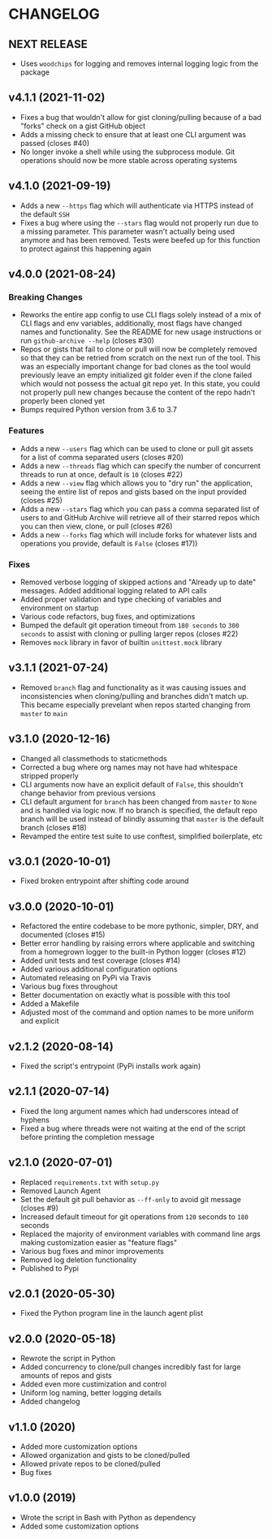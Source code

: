 # CHANGELOG

## NEXT RELEASE

* Uses `woodchips` for logging and removes internal logging logic from the package

## v4.1.1 (2021-11-02)

* Fixes a bug that wouldn't allow for gist cloning/pulling because of a bad "forks" check on a gist GitHub object
* Adds a missing check to ensure that at least one CLI argument was passed (closes #40)
* No longer invoke a shell while using the subprocess module. Git operations should now be more stable across operating systems

## v4.1.0 (2021-09-19)

* Adds a new `--https` flag which will authenticate via HTTPS instead of the default `SSH`
* Fixes a bug where using the `--stars` flag would not properly run due to a missing parameter. This parameter wasn't actually being used anymore and has been removed. Tests were beefed up for this function to protect against this happening again

## v4.0.0 (2021-08-24)

### Breaking Changes

* Reworks the entire app config to use CLI flags solely instead of a mix of CLI flags and env variables, additionally, most flags have changed names and functionality. See the README for new usage instructions or run `github-archive --help` (closes #30)
* Repos or gists that fail to clone or pull will now be completely removed so that they can be retried from scratch on the next run of the tool. This was an especially important change for bad clones as the tool would previously leave an empty initialized git folder even if the clone failed which would not possess the actual git repo yet. In this state, you could not properly pull new changes because the content of the repo hadn't properly been cloned yet
* Bumps required Python version from 3.6 to 3.7

### Features

* Adds a new `--users` flag which can be used to clone or pull git assets for a list of comma separated users (closes #20)
* Adds a new `--threads` flag which can specify the number of concurrent threads to run at once, default is `10` (closes #22)
* Adds a new `--view` flag which allows you to "dry run" the application, seeing the entire list of repos and gists based on the input provided (closes #25)
* Adds a new `--stars` flag which you can pass a comma separated list of users to and GitHub Archive will retrieve all of their starred repos which you can then view, clone, or pull (closes #26)
* Adds a new `--forks` flag which will include forks for whatever lists and operations you provide, default is `False` (closes #17))

### Fixes

* Removed verbose logging of skipped actions and "Already up to date" messages. Added additional logging related to API calls
* Added proper validation and type checking of variables and environment on startup
* Various code refactors, bug fixes, and optimizations
* Bumped the default git operation timeout from `180 seconds` to `300 seconds` to assist with cloning or pulling larger repos (closes #22)
* Removes `mock` library in favor of builtin `unittest.mock` library

## v3.1.1 (2021-07-24)

* Removed `branch` flag and functionality as it was causing issues and inconsistencies when cloning/pulling and branches didn't match up. This became especially prevelant when repos started changing from `master` to `main`

## v3.1.0 (2020-12-16)

* Changed all classmethods to staticmethods
* Corrected a bug where org names may not have had whitespace stripped properly
* CLI arguments now have an explicit default of `False`, this shouldn't change behavior from previous versions
* CLI default argument for `branch` has been changed from `master` to `None` and is handled via logic now. If no branch is specified, the default repo branch will be used instead of blindly assuming that `master` is the default branch (closes #18)
* Revamped the entire test suite to use conftest, simplified boilerplate, etc

## v3.0.1 (2020-10-01)

* Fixed broken entrypoint after shifting code around

## v3.0.0 (2020-10-01)

* Refactored the entire codebase to be more pythonic, simpler, DRY, and documented (closes #15)
* Better error handling by raising errors where applicable and switching from a homegrown logger to the built-in Python logger (closes #12)
* Added unit tests and test coverage (closes #14)
* Added various additional configuration options
* Automated releasing on PyPi via Travis
* Various bug fixes throughout
* Better documentation on exactly what is possible with this tool
* Added a Makefile
* Adjusted most of the command and option names to be more uniform and explicit

## v2.1.2 (2020-08-14)

* Fixed the script's entrypoint (PyPi installs work again)

## v2.1.1 (2020-07-14)

* Fixed the long argument names which had underscores intead of hyphens
* Fixed a bug where threads were not waiting at the end of the script before printing the completion message

## v2.1.0 (2020-07-01)

* Replaced `requirements.txt` with `setup.py`
* Removed Launch Agent
* Set the default git pull behavior as `--ff-only` to avoid git message (closes #9)
* Increased default timeout for git operations from `120` seconds to `180` seconds
* Replaced the majority of environment variables with command line args making customization easier as "feature flags"
* Various bug fixes and minor improvements
* Removed log deletion functionality
* Published to Pypi

## v2.0.1 (2020-05-30)

* Fixed the Python program line in the launch agent plist

## v2.0.0 (2020-05-18)

* Rewrote the script in Python
* Added concurrency to clone/pull changes incredibly fast for large amounts of repos and gists
* Added even more custimization and control
* Uniform log naming, better logging details
* Added changelog

## v1.1.0 (2020)

* Added more customization options
* Allowed organization and gists to be cloned/pulled
* Allowed private repos to be cloned/pulled
* Bug fixes

## v1.0.0 (2019)

* Wrote the script in Bash with Python as dependency
* Added some customization options
